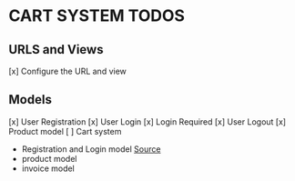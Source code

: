 # CART SYSTEM TODOS
## URLS and Views
[x] Configure the URL and view
## Models
[x] User Registration
[x] User Login
[x] Login Required
[x] User Logout
[x] Product model
[ ] Cart system

- Registration and Login model
[Source](https://www.ordinarycoders.com/blog/article/django-user-register-login-logout)
- product model
- invoice model
